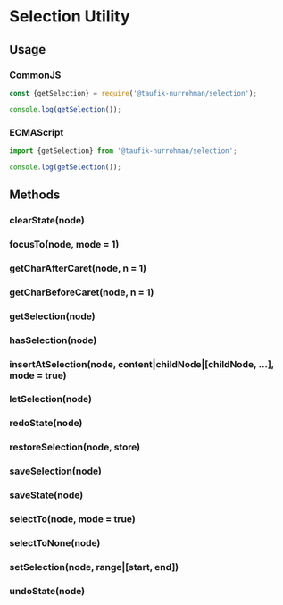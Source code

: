 Selection Utility
=================

Usage
-----

### CommonJS

~~~ js
const {getSelection} = require('@taufik-nurrohman/selection');

console.log(getSelection());
~~~

### ECMAScript

~~~ js
import {getSelection} from '@taufik-nurrohman/selection';

console.log(getSelection());
~~~

Methods
-------

### clearState(node)

### focusTo(node, mode = 1)

### getCharAfterCaret(node, n = 1)

### getCharBeforeCaret(node, n = 1)

### getSelection(node)

### hasSelection(node)

### insertAtSelection(node, content|childNode|[childNode, ...], mode = true)

### letSelection(node)

### redoState(node)

### restoreSelection(node, store)

### saveSelection(node)

### saveState(node)

### selectTo(node, mode = true)

### selectToNone(node)

### setSelection(node, range|[start, end])

### undoState(node)